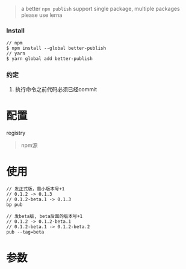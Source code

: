 > a better `npm publish`
> support single package, multiple packages please use lerna

### Install
```
// npm
$ npm install --global better-publish
// yarn
$ yarn global add better-publish
```

### 约定
1. 执行命令之前代码必须已经commit

# 配置
registry
> npm源

# 使用
```
// 发正式版，最小版本号+1
// 0.1.2 -> 0.1.3
// 0.1.2-beta.1 -> 0.1.3
bp pub
```

```
// 发beta版, beta后面的版本号+1
// 0.1.2 -> 0.1.2-beta.1
// 0.1.2-beta.1 -> 0.1.2-beta.2
pub --tag=beta
```

# 参数
